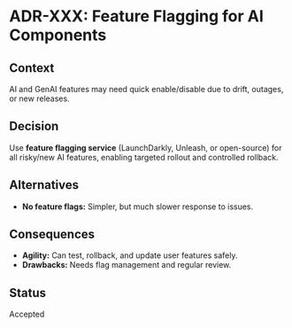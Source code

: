 # ADR-XXX: Feature Flagging for AI Components

## Context
AI and GenAI features may need quick enable/disable due to drift, outages, or new releases.

## Decision
Use **feature flagging service** (LaunchDarkly, Unleash, or open-source) for all risky/new AI features, enabling targeted rollout and controlled rollback.

## Alternatives
- **No feature flags:** Simpler, but much slower response to issues.

## Consequences
- **Agility:** Can test, rollback, and update user features safely.
- **Drawbacks:** Needs flag management and regular review.

## Status
Accepted
